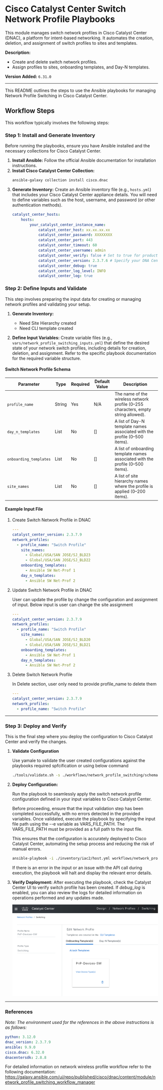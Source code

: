 # Cisco Catalyst Center Switch Network Profile Playbooks

This module manages switch network profiles in Cisco Catalyst Center (DNAC), a platform for intent-based networking. It automates the creation, deletion, and assignment of switch profiles to sites and templates.

**Description:**
- Create and delete switch network profiles.
- Assign profiles to sites, onboarding templates, and Day-N templates.

**Version Added:**   `6.31.0`

---

This README outlines the steps to use the Ansible playbooks for managing Network Profile Switching in Cisco Catalyst Center.

## Workflow Steps

This workflow typically involves the following steps:

### Step 1: Install and Generate Inventory

Before running the playbooks, ensure you have Ansible installed and the necessary collections for Cisco Catalyst Center.

1.  **Install Ansible:** Follow the official Ansible documentation for installation instructions.
2.  **Install Cisco Catalyst Center Collection:**
    ```bash
    ansible-galaxy collection install cisco.dnac
    ```
3.  **Generate Inventory:** Create an Ansible inventory file (e.g., `hosts.yml`) that includes your Cisco Catalyst Center appliance details. You will need to define variables such as the host, username, and password (or other authentication methods).
    ```yaml
    catalyst_center_hosts:
        hosts:
            your_catalyst_center_instance_name:
                catalyst_center_host: xx.xx.xx.xx
                catalyst_center_password: XXXXXXXX
                catalyst_center_port: 443
                catalyst_center_timeout: 60
                catalyst_center_username: admin
                catalyst_center_verify: false # Set to true for production with valid certificates
                catalyst_center_version: 2.3.7.6 # Specify your DNA Center version
                catalyst_center_debug: true
                catalyst_center_log_level: INFO
                catalyst_center_log: true
    ```

### Step 2: Define Inputs and Validate

This step involves preparing the input data for creating or managing network profiles and validating your setup.

1. **Generate Inventory:**
    - Need Site Hierarchy created
    - Need CLI template created

2. **Define Input Variables:** Create variable files (e.g., `vars/network_profile_switching_inputs.yml`) that define the desired state of your network switch profiles, including details for creation, deletion, and assignment. Refer to the specific playbook documentation for the required variable structure.

#### Switch Network Profile Schema

| **Parameter**          | **Type**   | **Required** | **Default Value** | **Description**                                                                 |
|------------------------|------------|--------------|-------------------|---------------------------------------------------------------------------------|
| `profile_name`         | String     | Yes          | N/A               | The name of the wireless network profile (0–255 characters, empty string allowed). |
| `day_n_templates`      | List       | No           | []                | A list of Day-N template names associated with the profile (0–500 items).       |
| `onboarding_templates` | List       | No           | []                | A list of onboarding template names associated with the profile (0–500 items).  |
| `site_names`           | List       | No           | []                | A list of site hierarchy names where the profile is applied (0–200 items).      |

#### Example Input File

1. Create Switch Network Profile in DNAC

    ```yaml
    ---
    catalyst_center_version: 2.3.7.9
    network_profiles:
      - profile_name: "Switch Profile"
        site_names:
          - Global/USA/SAN JOSE/SJ_BLD23
          - Global/USA/SAN JOSE/SJ_BLD22
        onboarding_templates:
          - Ansible SW Net-Prof 1
        day_n_templates:
          - Ansible SW Net-Prof 2
    ```

2. Update Switch Network Profile in DNAC

    User can update the profile by change the configuration and assignment of input. Below input is user can change the site assignment
    ```yaml
    ---
    catalyst_center_version: 2.3.7.9
    network_profiles:
      - profile_name: "Switch Profile"
        site_names:
          - Global/USA/SAN JOSE/SJ_BLD20
          - Global/USA/SAN JOSE/SJ_BLD21
        onboarding_templates:
          - Ansible SW Net-Prof 1
        day_n_templates:
          - Ansible SW Net-Prof 2
    ```

3. Delete Switch Network Profile

    In Delete section, user only need to provide profile_name to delete them
    ```yaml
    ---
    catalyst_center_version: 2.3.7.9
    network_profiles:
      - profile_name: "Switch Profile"
    ```
---
### Step 3: Deploy and Verify

This is the final step where you deploy the configuration to Cisco Catalyst Center and verify the changes.

1. **Validate Configuration**

    Use yamale to validate the user created configurations against the playbooks required spfcification or using below command

    ``` bash
    ./tools/validate.sh -s ./workflows/network_profile_switching/schema/network_profile_switching_schema.yml -d ./workflows/network_profile_switching/vars/network_profile_switching_inputs.yml
    ```

2.  **Deploy Configuration:** 

    Run the playbook to seamlessly apply the switch network profile configuration defined in your input variables to Cisco Catalyst Center. 

    Before proceeding, ensure that the input validation step has been completed successfully, with no errors detected in the provided variables. Once validated, execute the playbook by specifying the input file path using the --e variable as VARS_FILE_PATH. The VARS_FILE_PATH must be provided as a full path to the input file.

    This ensures that the configuration is accurately deployed to Cisco Catalyst Center, automating the setup process and reducing the risk of manual errors.

    ```bash
    ansible-playbook -i ./inventory/iac2/host.yml workflows/network_profile_switching/playbook/network_profile_switching_playbook.yml --e VARS_FILE_PATH=../vars/network_profile_switching_inputs.yml > logs/switch_profile.log -vvvvvv    
    ```

    If there is an error in the input or an issue with the API call during execution, the playbook will halt and display the relevant error details.

2.  **Verify Deployment:** 
After executing the playbook, check the Catalyst Center UI to verify switch profile has been created. If *debug_log* is enabled, you can also review the logs for detailed information on operations performed and any updates made.

    ![alt text](images/switch_profile.png)

---

### References

*Note: The environment used for the references in the above instructions is as follows:*

```yaml
python: 3.12.0
dnac_version: 2.3.7.9
ansible: 9.9.0
cisco.dnac: 6.32.0
dnacentersdk: 2.8.8
```

For detailed information on network wireless profile workflow refer to the following documentation: https://galaxy.ansible.com/ui/repo/published/cisco/dnac/content/module/network_profile_switching_workflow_manager